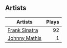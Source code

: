## Artists
Artists | Plays 
----- | -----: 
[Frank Sinatra](/artists/frank-sinatra-739) | 92
[Johnny Mathis](/artists/johnny-mathis-14581) | 1

